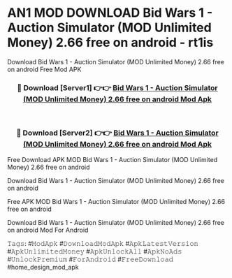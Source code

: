 # AN1 MOD DOWNLOAD Bid Wars 1 - Auction Simulator (MOD Unlimited Money) 2.66 free on android - rt1is
Download Bid Wars 1 - Auction Simulator (MOD Unlimited Money) 2.66 free on android Free Mod APK

<div align="center">
<h3>🔴 Download [Server1] 👉👉 <a href="https://apk-comot.site?title=Bid_Wars_1_-_Auction_Simulator_(MOD_Unlimited_Money)_2.66_free_on_android">Bid Wars 1 - Auction Simulator (MOD Unlimited Money) 2.66 free on android Mod Apk</a></h3><br>

<h3>🔴 Download [Server2] 👉👉 <a href="https://apk-comot.site?title=Bid_Wars_1_-_Auction_Simulator_(MOD_Unlimited_Money)_2.66_free_on_android">Bid Wars 1 - Auction Simulator (MOD Unlimited Money) 2.66 free on android Mod Apk</a></h3>
</div>


Free Download APK MOD Bid Wars 1 - Auction Simulator (MOD Unlimited Money) 2.66 free on android

Download Bid Wars 1 - Auction Simulator (MOD Unlimited Money) 2.66 free on android 

Free APK MOD Bid Wars 1 - Auction Simulator (MOD Unlimited Money) 2.66 free on android 

Download Bid Wars 1 - Auction Simulator (MOD Unlimited Money) 2.66 free on android Mod For Android

𝚃𝚊𝚐𝚜: #𝙼𝚘𝚍𝙰𝚙𝚔 #𝙳𝚘𝚠𝚗𝚕𝚘𝚊𝚍𝙼𝚘𝚍𝙰𝚙𝚔 #𝙰𝚙𝚔𝙻𝚊𝚝𝚎𝚜𝚝𝚅𝚎𝚛𝚜𝚒𝚘𝚗 #𝙰𝚙𝚔𝚄𝚗𝚕𝚒𝚖𝚒𝚝𝚎𝚍𝙼𝚘𝚗𝚎𝚢 #𝙰𝚙𝚔𝚄𝚗𝚕𝚘𝚌𝚔𝙰𝚕𝚕 #𝙰𝚙𝚔𝙽𝚘𝙰𝚍𝚜 #𝚄𝚗𝚕𝚘𝚌𝚔𝙿𝚛𝚎𝚖𝚒𝚞𝚖 #𝙵𝚘𝚛𝙰𝚗𝚍𝚛𝚘𝚒𝚍 #𝙵𝚛𝚎𝚎𝙳𝚘𝚠𝚗𝚕𝚘𝚊𝚍 #home_design_mod_apk